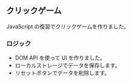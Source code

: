## クリックゲーム

JavaScript の復習でクリックゲームを作りました。

### ロジック

- DOM API を使って UI を作りました。
- ローカルストレージでデータを保存します。
- リセットボタンでデータを削除します。
